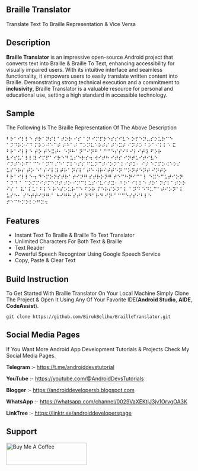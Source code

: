 <!DOCTYPE html>
<html lang="en">
<head>
</head>
<body>
<h2>Braille Translator</h2>

<p>Translate Text To Braille Representation & Vice Versa</p>

<h2>Description</h2>

<p>
<b>Braille Translator</b> is an impressive open-source Android project that converts text into Braille & Braille To Text, enhancing accessibility for visually impaired users. With its intuitive interface and seamless functionality, it empowers users to easily translate written content into Braille. Demonstrating strong technical execution and a commitment to <b>inclusivity</b>, Braille Translator is a valuable resource for personal and educational use, setting a high standard in accessible technology.

  <h2>Sample</h2>

<p>The Following Is The Braille Representation Of The Above Description</p>

⠃⠗⠁⠊⠇⠇⠑ ⠞⠗⠁⠝⠎⠇⠁⠞⠕⠗ ⠊⠎ ⠁⠝ ⠊⠍⠏⠗⠑⠎⠎⠊⠧⠑ ⠕⠏⠑⠝⠤⠎⠕⠥⠗⠉⠑ ⠁⠝⠙⠗⠕⠊⠙ ⠏⠗⠕⠚⠑⠉⠞ ⠞⠓⠁⠞ ⠉⠕⠝⠧⠑⠗⠞⠎ ⠞⠑⠭⠞ ⠊⠝⠞⠕ ⠃⠗⠁⠊⠇⠇⠑ ⠯ ⠃⠗⠁⠊⠇⠇⠑ ⠞⠕ ⠞⠑⠭⠞⠂ ⠑⠝⠓⠁⠝⠉⠊⠝⠛ ⠁⠉⠉⠑⠎⠎⠊⠃⠊⠇⠊⠞⠽ ⠋⠕⠗ ⠧⠊⠎⠥⠁⠇⠇⠽ ⠊⠍⠏⠁⠊⠗⠑⠙ ⠥⠎⠑⠗⠎⠲ ⠺⠊⠞⠓ ⠊⠞⠎ ⠊⠝⠞⠥⠊⠞⠊⠧⠑ ⠊⠝⠞⠑⠗⠋⠁⠉⠑ ⠁⠝⠙ ⠎⠑⠁⠍⠇⠑⠎⠎ ⠋⠥⠝⠉⠞⠊⠕⠝⠁⠇⠊⠞⠽⠂ ⠊⠞ ⠑⠍⠏⠕⠺⠑⠗⠎ ⠥⠎⠑⠗⠎ ⠞⠕ ⠑⠁⠎⠊⠇⠽ ⠞⠗⠁⠝⠎⠇⠁⠞⠑ ⠺⠗⠊⠞⠞⠑⠝ ⠉⠕⠝⠞⠑⠝⠞ ⠊⠝⠞⠕ ⠃⠗⠁⠊⠇⠇⠑⠲ ⠙⠑⠍⠕⠝⠎⠞⠗⠁⠞⠊⠝⠛ ⠎⠞⠗⠕⠝⠛ ⠞⠑⠉⠓⠝⠊⠉⠁⠇ ⠑⠭⠑⠉⠥⠞⠊⠕⠝ ⠁⠝⠙ ⠁ ⠉⠕⠍⠍⠊⠞⠍⠑⠝⠞ ⠞⠕ ⠊⠝⠉⠇⠥⠎⠊⠧⠊⠞⠽⠂ ⠃⠗⠁⠊⠇⠇⠑ ⠞⠗⠁⠝⠎⠇⠁⠞⠕⠗ ⠊⠎ ⠁ ⠧⠁⠇⠥⠁⠃⠇⠑ ⠗⠑⠎⠕⠥⠗⠉⠑ ⠋⠕⠗ ⠏⠑⠗⠎⠕⠝⠁⠇ ⠁⠝⠙ ⠑⠙⠥⠉⠁⠞⠊⠕⠝⠁⠇ ⠥⠎⠑⠂ ⠎⠑⠞⠞⠊⠝⠛ ⠁ ⠓⠊⠛⠓ ⠎⠞⠁⠝⠙⠁⠗⠙ ⠊⠝ ⠁⠉⠉⠑⠎⠎⠊⠃⠇⠑ ⠞⠑⠉⠓⠝⠕⠇⠕⠛⠽⠲

<h2>Features</h2>

<ul>
  <li>Instant Text To Braille & Braille To Text Translator</li>
  <li>Unlimited Characters For Both Text & Braille</li>
  <li>Text Reader</li>
  <li>Powerful Speech Recognizer Using Google Speech Service</li>
 <li>Copy, Paste & Clear Text</li>
</ul>

 <h2>Build Instruction</h2>

To Get Started With Braille Translator On Your Local Machine Simply Clone The Project & Open It Using Any Of Your Favorite IDE(<b>Android Studio</b>, <b>AIDE</b>, <b>CodeAssist</b>).

</p>

```
git clone https://github.com/BirukBelihu/BrailleTranslator.git
```

<h2>Social Media Pages</h2>

If You Want More Android App Development Tutorials & Projects Check My Social Media Pages.

<b>Telegram</b> :- https://t.me/androiddevstutorial

<b>YouTube</b> :- https://youtube.com/@AndroidDevsTutorials

<b>Blogger</b> :- https://androiddevelopersb.blogspot.com

<b>WhatsApp</b> :- https://whatsapp.com/channel/0029VaXEKtjJ3jv1OrvgOA3K

<b>LinkTree</b> :-
https://linktr.ee/androiddeveloperspage

<h2>Support</h2>
<a href="https://www.buymeacoffee.com/birukbelihu" target="_blank"><img src="https://cdn.buymeacoffee.com/buttons/v2/default-yellow.png" alt="Buy Me A Coffee" style="height: 60px !important;width: 217px !important;"></a>
 </body>
 </html>		
